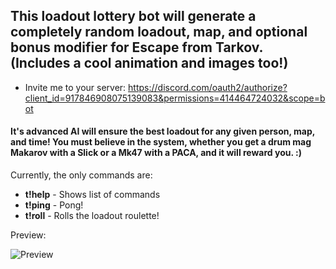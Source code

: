 ## This loadout lottery bot will generate a completely random loadout, map, and optional bonus modifier for Escape from Tarkov. (Includes a cool animation and images too!)

- Invite me to your server: https://discord.com/oauth2/authorize?client_id=917846908075139083&permissions=414464724032&scope=bot

#### It's advanced AI will ensure the best loadout for any given person, map, and time! You must believe in the system, whether you get a drum mag Makarov with a Slick or a Mk47 with a PACA, and it will reward you. :)

Currently, the only commands are: 
- **t!help** - Shows list of commands
- **t!ping** - Pong!
- **t!roll** - Rolls the loadout roulette!

Preview:

![Preview](https://i.imgur.com/3hMqnG0.png)
